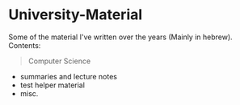 # University-Material
Some of the material I've written over the years (Mainly in hebrew). Contents:
> Computer Science
  * summaries and lecture notes
  * test helper material
  * misc.
